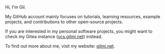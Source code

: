Hi, I'm Gil.

My GitHub account mainly focuses on tutorials, learning resources, example projects, and contributions to other open-source projects.

If you are interested in my personal software projects,
you might want to check my Gitea instance ([vcs.gilmi.net](https://vcs.gilmi.net)) instead.

To find out more about me, visit my website: [gilmi.net](https://gilmi.net).
